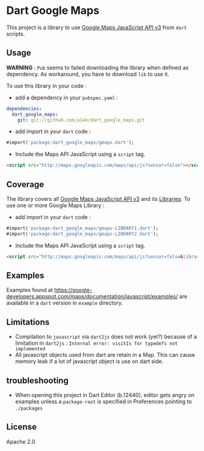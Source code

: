 Dart Google Maps
================

This project is a library to use [Google Maps JavaScript API v3](https://developers.google.com/maps/documentation/javascript/) from `dart` scripts.

## Usage ##
**WARNING** : `Pub` seems to failed downloading the library when defined as dependency. As workaround, you have to download `lib` to use it.

To use this library in your code :
* add a dependency in your `pubspec.yaml` :

```yaml
dependencies:
  dart_google_maps:
    git: git://github.com/a14n/dart_google_maps.git
```

* add import in your `dart` code :

```dart
#import('package:dart_google_maps/gmaps.dart');
```

* Include the Maps API JavaScript using a `script` tag.

```html
<script src="http://maps.googleapis.com/maps/api/js?sensor=false"></script>
```

## Coverage ##
The library covers all [Google Maps JavaScript API v3](https://developers.google.com/maps/documentation/javascript/) and its [Libraries](https://developers.google.com/maps/documentation/javascript/libraries).
To use one or more Google Maps Library : 
* add import in your `dart` code :

```dart
#import('package:dart_google_maps/gmaps-LIBRARY1.dart');
#import('package:dart_google_maps/gmaps-LIBRARY2.dart');
```

* Include the Maps API JavaScript using a `script` tag.

```html
<script src="http://maps.googleapis.com/maps/api/js?sensor=false&libraries=LIBRARY1,LIBRARY2"></script>
```

## Examples ##
Examples found at https://google-developers.appspot.com/maps/documentation/javascript/examples/ are available in a `dart` version in `example` directory.

## Limitations ##
* Compilation to `javascript` via `dart2js` does not work (yet?) because of a limitation in `dart2js` : `Internal error: visitIs for typedefs not implemented`
* All javascript objects used from dart are retain in a Map. This can cause memory leak if a lot of javascript object is use on dart side.

## troubleshooting ##
* When opening this project in Dart Editor (b.12440), editor gets angry on examples unless a `package-root` is specified in Preferences pointing to `./packages`

## License ##
Apache 2.0
